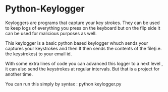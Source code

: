 # Python-Keylogger

Keyloggers are programs that capture your key strokes. They can be used to keep logs of everything you press on the keyboard but on the flip side it can be used for malicious purposes as well.

This keylogger is a basic python based keylogger whuch sends your captures your keystrokes and then It then sends the contents of the file(i.e. the keystrokes) to your email id.

With some extra lines of code you can advanced this logger to a next level , it can also send the keystrokes at regular intervals. But that is a project for another time.

You can run this simply by syntax : python keylogger.py
